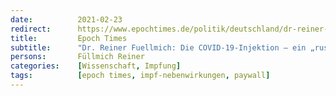 ```yaml
---
date:          2021-02-23
redirect:      https://www.epochtimes.de/politik/deutschland/dr-reiner-fuellmich-die-covid-19-injektion-ein-russisches-roulettespiel-a3454136.html
title:         Epoch Times
subtitle:      "Dr. Reiner Fuellmich: Die COVID-19-Injektion – ein „russisches Roulettespiel“"
persons:       Füllmich Reiner
categories:    [Wissenschaft, Impfung]
tags:          [epoch times, impf-nebenwirkungen, paywall]
---
```

